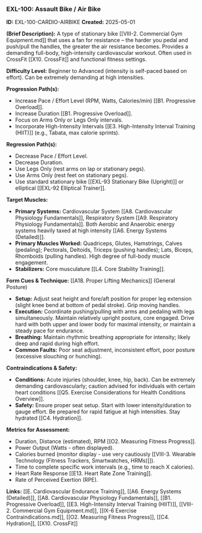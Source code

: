 ### **EXL-100: Assault Bike / Air Bike**

**ID:** EXL-100-CARDIO-AIRBIKE **Created:** 2025-05-01

**(Brief Description):** A type of stationary bike [[VIII-2. Commercial Gym Equipment.md]] that uses a fan for resistance – the harder you pedal and push/pull the handles, the greater the air resistance becomes. Provides a demanding full-body, high-intensity cardiovascular workout. Often used in CrossFit [[X10. CrossFit]] and functional fitness settings.

**Difficulty Level:** Beginner to Advanced (intensity is self-paced based on effort). Can be extremely demanding at high intensities.

**Progression Path(s):**

- Increase Pace / Effort Level (RPM, Watts, Calories/min) [[B1. Progressive Overload]].
- Increase Duration [[B1. Progressive Overload]].
- Focus on Arms Only or Legs Only intervals.
- Incorporate High-Intensity Intervals [[E3. High-Intensity Interval Training (HIIT)]] (e.g., Tabata, max calorie sprints).

**Regression Path(s):**

- Decrease Pace / Effort Level.
- Decrease Duration.
- Use Legs Only (rest arms on lap or stationary pegs).
- Use Arms Only (rest feet on stationary pegs).
- Use standard stationary bike [[EXL-93 Stationary Bike (Upright)]] or elliptical [[EXL-92 Elliptical Trainer]].

**Target Muscles:**

- **Primary Systems:** Cardiovascular System [[A8. Cardiovascular Physiology Fundamentals]], Respiratory System [[A9. Respiratory Physiology Fundamentals]]. Both Aerobic and Anaerobic energy systems heavily taxed at high intensity [[A6. Energy Systems (Detailed)]].
- **Primary Muscles Worked:** Quadriceps, Glutes, Hamstrings, Calves (pedaling); Pectorals, Deltoids, Triceps (pushing handles); Lats, Biceps, Rhomboids (pulling handles). High degree of full-body muscle engagement.
- **Stabilizers:** Core musculature [[L4. Core Stability Training]].

**Form Cues & Technique:** [[A18. Proper Lifting Mechanics]] (General Posture)

- **Setup:** Adjust seat height and fore/aft position for proper leg extension (slight knee bend at bottom of pedal stroke). Grip moving handles.
- **Execution:** Coordinate pushing/pulling with arms and pedaling with legs simultaneously. Maintain relatively upright posture, core engaged. Drive hard with both upper and lower body for maximal intensity, or maintain a steady pace for endurance.
- **Breathing:** Maintain rhythmic breathing appropriate for intensity; likely deep and rapid during high effort.
- **Common Faults:** Poor seat adjustment, inconsistent effort, poor posture (excessive slouching or hunching).

**Contraindications & Safety:**

- **Conditions:** Acute injuries (shoulder, knee, hip, back). Can be extremely demanding cardiovascularly; caution advised for individuals with certain heart conditions [[Q5. Exercise Considerations for Health Conditions Overview]].
- **Safety:** Ensure proper seat setup. Start with lower intensity/duration to gauge effort. Be prepared for rapid fatigue at high intensities. Stay hydrated [[C4. Hydration]].

**Metrics for Assessment:**

- Duration, Distance (estimated), RPM [[O2. Measuring Fitness Progress]].
- Power Output (Watts - often displayed).
- Calories burned (monitor display - use very cautiously [[VIII-3. Wearable Technology (Fitness Trackers, Smartwatches, HRMs)]]).
- Time to complete specific work intervals (e.g., time to reach X calories).
- Heart Rate Response [[E13. Heart Rate Zone Training]].
- Rate of Perceived Exertion (RPE).

**Links:** [[E. Cardiovascular  Endurance Training]], [[A6. Energy Systems (Detailed)]], [[A8. Cardiovascular Physiology Fundamentals]], [[B1. Progressive Overload]], [[E3. High-Intensity Interval Training (HIIT)]], [[VIII-2. Commercial Gym Equipment.md]], [[IX-6 Exercise Contraindications.md]], [[O2. Measuring Fitness Progress]], [[C4. Hydration]], [[X10. CrossFit]]